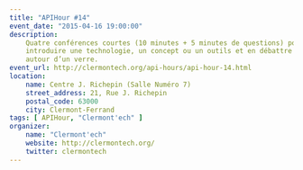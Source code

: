 ```yaml
---
title: "APIHour #14"
event_date: "2015-04-16 19:00:00"
description:
    Quatre conférences courtes (10 minutes + 5 minutes de questions) pour
    introduire une technologie, un concept ou un outils et en débattre ensuite
    autour d’un verre.
event_url: http://clermontech.org/api-hours/api-hour-14.html
location:
    name: Centre J. Richepin (Salle Numéro 7)
    street_address: 21, Rue J. Richepin
    postal_code: 63000
    city: Clermont-Ferrand
tags: [ APIHour, "Clermont'ech" ]
organizer:
    name: "Clermont'ech"
    website: http://clermontech.org/
    twitter: clermontech
---
```

